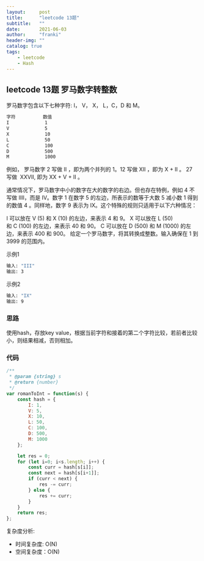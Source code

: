 ```yaml
---
layout:     post
title:      "leetcode 13题"
subtitle:   ""
date:       2021-06-03
author:     "franki"
header-img: ""
catalog: true
tags:
    - leetcode
    - Hash
---
```


## leetcode 13题 罗马数字转整数

罗马数字包含以下七种字符: I， V， X， L，C，D 和 M。

```bash
字符          数值
I             1
V             5
X             10
L             50
C             100
D             500
M             1000
```

例如， 罗马数字 2 写做 II ，即为两个并列的 1。12 写做 XII ，即为 X + II 。 27 写做  XXVII, 即为 XX + V + II 。

通常情况下，罗马数字中小的数字在大的数字的右边。但也存在特例，例如 4 不写做 IIII，而是 IV。数字 1 在数字 5 的左边，所表示的数等于大数 5 减小数 1 得到的数值 4 。同样地，数字 9 表示为 IX。这个特殊的规则只适用于以下六种情况：

I 可以放在 V (5) 和 X (10) 的左边，来表示 4 和 9。
X 可以放在 L (50) 和 C (100) 的左边，来表示 40 和 90。
C 可以放在 D (500) 和 M (1000) 的左边，来表示 400 和 900。
给定一个罗马数字，将其转换成整数。输入确保在 1 到 3999 的范围内。

示例1

```bash
输入: "III"
输出: 3
```

示例2

```bash
输入: "IX"
输出: 9
```

### 思路

使用hash，存放key value，根据当前字符和接着的第二个字符比较，若前者比较小，则结果相减，否则相加。

### 代码

```js
/**
 * @param {string} s
 * @return {number}
 */
var romanToInt = function(s) {
    const hash = {
        I: 1,
        V: 5,
        X: 10,
        L: 50,
        C: 100,
        D: 500,
        M: 1000
    };

    let res = 0;
    for (let i=0; i<s.length; i++) {
        const curr = hash[s[i]];
        const next = hash[s[i+1]];
        if (curr < next) {
            res -= curr;
        } else {
            res += curr;
        }
    }
    return res;
};
```

复杂度分析:

- 时间复杂度: O(N)
- 空间复杂度：O(N)
